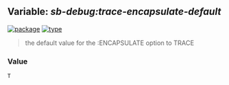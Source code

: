 ## Variable: ***sb-debug:*trace-encapsulate-default****
[![package](https://img.shields.io/badge/Package-SB--DEBUG-5f9ea0.svg?style=social&colorA=999999)](../) [![type](https://img.shields.io/badge/Type-Variable-5f9ea0.svg?style=social&colorA=999999)](../#variable) 

> the default value for the :ENCAPSULATE option to TRACE

### Value
```
T
```
